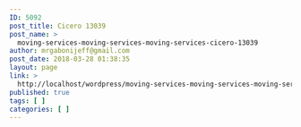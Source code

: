```yaml
---
ID: 5092
post_title: Cicero 13039
post_name: >
  moving-services-moving-services-moving-services-cicero-13039
author: mrgabonijeff@gmail.com
post_date: 2018-03-28 01:38:35
layout: page
link: >
  http://localhost/wordpress/moving-services-moving-services-moving-services-cicero-13039/
published: true
tags: [ ]
categories: [ ]
---
```

